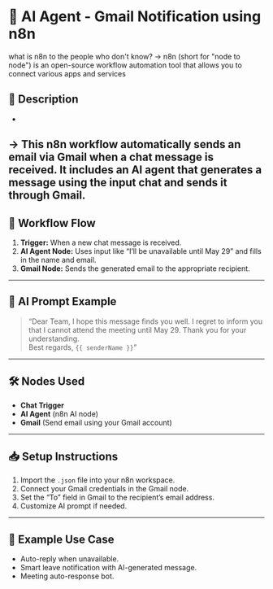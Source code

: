 # 🤖 AI Agent - Gmail Notification using n8n
what is n8n to the people who don't know?
-> n8n (short for "node to node") is an open-source workflow automation tool that allows you to connect various apps and services
## 📌 Description
-
 -> This n8n workflow automatically sends an email via Gmail when a chat message is received. It includes an AI agent that generates a message using the input chat and sends it through Gmail.
---
## 🔄 Workflow Flow
1. **Trigger:** When a new chat message is received.
2. **AI Agent Node:** Uses input like “I’ll be unavailable until May 29” and fills in the name and email.
3. **Gmail Node:** Sends the generated email to the appropriate recipient.
---
## 🧠 AI Prompt Example
> “Dear Team, I hope this message finds you well. I regret to inform you that I cannot attend the meeting until May 29. Thank you for your understanding.  
> Best regards, `{{ senderName }}`”
---
## 🛠️ Nodes Used
- **Chat Trigger**
- **AI Agent** (n8n AI node)
- **Gmail** (Send email using your Gmail account)
---
## 📥 Setup Instructions
1. Import the `.json` file into your n8n workspace.
2. Connect your Gmail credentials in the Gmail node.
3. Set the “To” field in Gmail to the recipient’s email address.
4. Customize AI prompt if needed.
---
## 📌 Example Use Case
- Auto-reply when unavailable.
- Smart leave notification with AI-generated message.
- Meeting auto-response bot.
